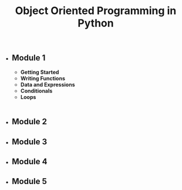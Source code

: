<center><h1><b>Object Oriented Programming in Python </h1></center>
<br>

<ul>
  <li><h2>Module 1</h2>
    <ul>
      <li> Getting Started </li>
      <li> Writing Functions </li>
      <li> Data and Expressions </li>
      <li> Conditionals </li>
      <li> Loops </li>
    </ul> 
  </li>
  <br>
  <li><h2>Module 2 </h2></li>
  <li><h2>Module 3 </h2></li>
  <li><h2>Module 4 </h2></li>
  <li><h2>Module 5 </h2></li>
</ul>
